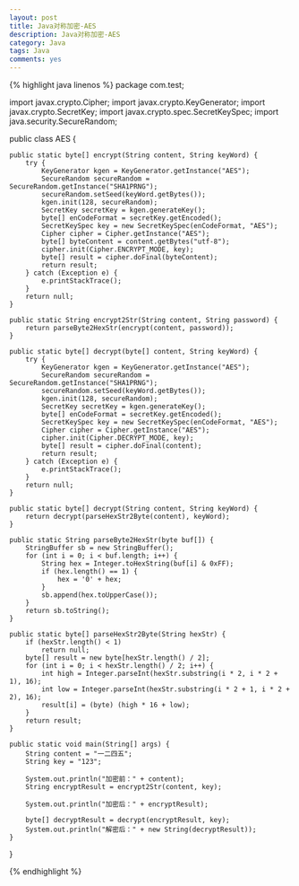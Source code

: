 ```yaml
---
layout: post
title: Java对称加密-AES
description: Java对称加密-AES
category: Java
tags: Java
comments: yes
---
```


{% highlight java linenos %}
package com.test;

import javax.crypto.Cipher;
import javax.crypto.KeyGenerator;
import javax.crypto.SecretKey;
import javax.crypto.spec.SecretKeySpec;
import java.security.SecureRandom;


public class AES {

    public static byte[] encrypt(String content, String keyWord) {
        try {
            KeyGenerator kgen = KeyGenerator.getInstance("AES");
            SecureRandom secureRandom = SecureRandom.getInstance("SHA1PRNG");
            secureRandom.setSeed(keyWord.getBytes());
            kgen.init(128, secureRandom);
            SecretKey secretKey = kgen.generateKey();
            byte[] enCodeFormat = secretKey.getEncoded();
            SecretKeySpec key = new SecretKeySpec(enCodeFormat, "AES");
            Cipher cipher = Cipher.getInstance("AES");
            byte[] byteContent = content.getBytes("utf-8");
            cipher.init(Cipher.ENCRYPT_MODE, key);
            byte[] result = cipher.doFinal(byteContent);
            return result;
        } catch (Exception e) {
            e.printStackTrace();
        }
        return null;
    }

    public static String encrypt2Str(String content, String password) {
        return parseByte2HexStr(encrypt(content, password));
    }

    public static byte[] decrypt(byte[] content, String keyWord) {
        try {
            KeyGenerator kgen = KeyGenerator.getInstance("AES");
            SecureRandom secureRandom = SecureRandom.getInstance("SHA1PRNG");
            secureRandom.setSeed(keyWord.getBytes());
            kgen.init(128, secureRandom);
            SecretKey secretKey = kgen.generateKey();
            byte[] enCodeFormat = secretKey.getEncoded();
            SecretKeySpec key = new SecretKeySpec(enCodeFormat, "AES");
            Cipher cipher = Cipher.getInstance("AES");
            cipher.init(Cipher.DECRYPT_MODE, key);
            byte[] result = cipher.doFinal(content);
            return result;
        } catch (Exception e) {
            e.printStackTrace();
        }
        return null;
    }

    public static byte[] decrypt(String content, String keyWord) {
        return decrypt(parseHexStr2Byte(content), keyWord);
    }

    public static String parseByte2HexStr(byte buf[]) {
        StringBuffer sb = new StringBuffer();
        for (int i = 0; i < buf.length; i++) {
            String hex = Integer.toHexString(buf[i] & 0xFF);
            if (hex.length() == 1) {
                hex = '0' + hex;
            }
            sb.append(hex.toUpperCase());
        }
        return sb.toString();
    }

    public static byte[] parseHexStr2Byte(String hexStr) {
        if (hexStr.length() < 1)
            return null;
        byte[] result = new byte[hexStr.length() / 2];
        for (int i = 0; i < hexStr.length() / 2; i++) {
            int high = Integer.parseInt(hexStr.substring(i * 2, i * 2 + 1), 16);
            int low = Integer.parseInt(hexStr.substring(i * 2 + 1, i * 2 + 2), 16);
            result[i] = (byte) (high * 16 + low);
        }
        return result;
    }

    public static void main(String[] args) {
        String content = "一二四五";
        String key = "123";

        System.out.println("加密前：" + content);
        String encryptResult = encrypt2Str(content, key);

        System.out.println("加密后：" + encryptResult);

        byte[] decryptResult = decrypt(encryptResult, key);
        System.out.println("解密后：" + new String(decryptResult));
    }
}

{% endhighlight %}